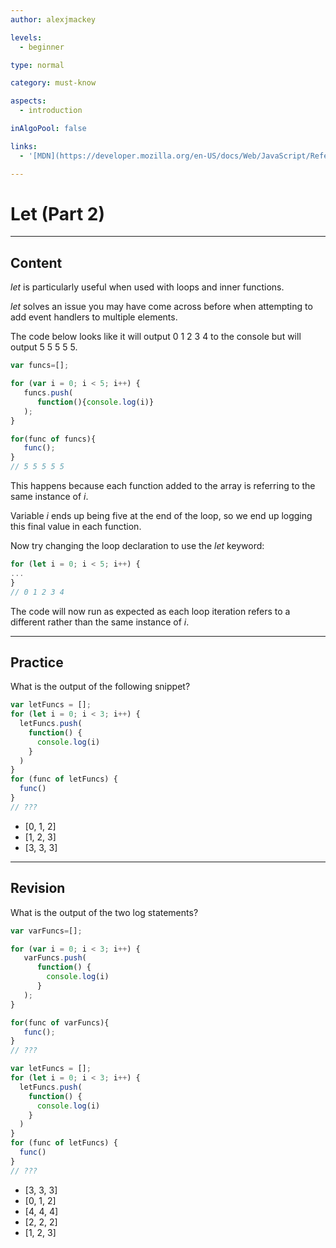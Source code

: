 ```yaml
---
author: alexjmackey

levels:
  - beginner

type: normal

category: must-know

aspects:
  - introduction

inAlgoPool: false

links:
  - '[MDN](https://developer.mozilla.org/en-US/docs/Web/JavaScript/Reference/Statements/let){website}'

---
```

# Let (Part 2)

---
## Content

*let* is particularly useful when used with loops and inner functions.

*let* solves an issue you may have come across before when attempting to add event handlers to multiple elements.

The code below looks like it will output 0 1 2 3 4 to the console but will output 5 5 5 5 5.

```javascript
var funcs=[];

for (var i = 0; i < 5; i++) {
   funcs.push(
      function(){console.log(i)}
   );
}

for(func of funcs){
   func();
}
// 5 5 5 5 5
```

This happens because each function added to the array is referring to the same instance of *i*.

Variable *i* ends up being five at the end of the loop, so we end up logging this final value in each function.

Now try changing the loop declaration to use the *let* keyword:

```javascript
for (let i = 0; i < 5; i++) {
...
}
// 0 1 2 3 4
```

The code will now run as expected as each loop iteration refers to a different rather than the same instance of *i*.

---
## Practice

What is the output of the following snippet?

```javascript
var letFuncs = [];
for (let i = 0; i < 3; i++) {
  letFuncs.push(
    function() {
      console.log(i)
    }
  )
}
for (func of letFuncs) {
  func()
}
// ???

```

* [0, 1, 2]
* [1, 2, 3]
* [3, 3, 3]

---
## Revision

What is the output of the two log statements?

```javascript
var varFuncs=[];

for (var i = 0; i < 3; i++) {
   varFuncs.push(
      function() {
        console.log(i)
      }
   );
}

for(func of varFuncs){
   func();
}
// ???

var letFuncs = [];
for (let i = 0; i < 3; i++) {
  letFuncs.push(
    function() {
      console.log(i)
    }
  )
}
for (func of letFuncs) {
  func()
}
// ???
```

* [3, 3, 3]
* [0, 1, 2]
* [4, 4, 4]
* [2, 2, 2]
* [1, 2, 3]
 
